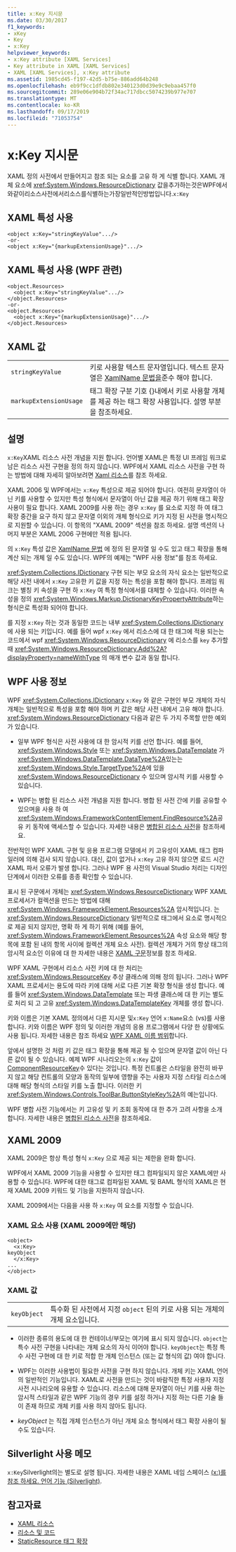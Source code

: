 ```yaml
---
title: x:Key 지시문
ms.date: 03/30/2017
f1_keywords:
- xKey
- Key
- x:Key
helpviewer_keywords:
- x:Key attribute [XAML Services]
- Key attribute in XAML [XAML Services]
- XAML [XAML Services], x:Key attribute
ms.assetid: 1985cd45-f197-42d5-b75e-886add64b248
ms.openlocfilehash: eb9f9cc1dfdb802e340123d0d39e9c9ebaa457f0
ms.sourcegitcommit: 289e06e904b72f34ac717dbcc5074239b977e707
ms.translationtype: MT
ms.contentlocale: ko-KR
ms.lasthandoff: 09/17/2019
ms.locfileid: "71053754"
---
```

# <a name="xkey-directive"></a>x:Key 지시문
XAML 정의 사전에서 만들어지고 참조 되는 요소를 고유 하 게 식별 합니다. XAML 개체 요소에 <xref:System.Windows.ResourceDictionary> 값을추가하는것은WPF에서와같이리소스사전에서리소스를식별하는가장일반적인방법입니다.`x:Key`  
  
## <a name="xaml-attribute-usage"></a>XAML 특성 사용  
  
```xaml  
<object x:Key="stringKeyValue".../>  
-or-  
<object x:Key="{markupExtensionUsage}".../>  
```  
  
## <a name="xaml-attribute-usage-wpf-specific"></a>XAML 특성 사용 (WPF 관련)  
  
```xaml  
<object.Resources>  
  <object x:Key="stringKeyValue".../>  
</object.Resources>  
-or-  
<object.Resources>  
  <object x:Key="{markupExtensionUsage}".../>  
</object.Resources>  
```  
  
## <a name="xaml-values"></a>XAML 값  
  
|||  
|-|-|  
|`stringKeyValue`|키로 사용할 텍스트 문자열입니다. 텍스트 문자열은 [XamlName 문법을](xamlname-grammar.md)준수 해야 합니다.|  
|`markupExtensionUsage`|태그 확장 구분 기호 {}내에서 키로 사용할 개체를 제공 하는 태그 확장 사용입니다. 설명 부분을 참조하세요.|  
  
## <a name="remarks"></a>설명  
 `x:Key`XAML 리소스 사전 개념을 지원 합니다. 언어별 XAML은 특정 UI 프레임 워크로 남은 리소스 사전 구현을 정의 하지 않습니다. WPF에서 XAML 리소스 사전을 구현 하는 방법에 대해 자세히 알아보려면 [Xaml 리소스](../wpf/advanced/xaml-resources.md)를 참조 하세요.  
  
 XAML 2006 및 WPF에서는 `x:Key` 특성으로 제공 되어야 합니다. 여전히 문자열이 아닌 키를 사용할 수 있지만 특성 형식에서 문자열이 아닌 값을 제공 하기 위해 태그 확장 사용이 필요 합니다. XAML 2009를 사용 하는 경우 `x:Key` 를 요소로 지정 하 여 태그 확장 중간을 요구 하지 않고 문자열 이외의 개체 형식으로 키가 지정 된 사전을 명시적으로 지원할 수 있습니다. 이 항목의 "XAML 2009" 섹션을 참조 하세요. 설명 섹션의 나머지 부분은 XAML 2006 구현에만 적용 됩니다.  
  
 의 `x:Key` 특성 값은 [XamlName 문법](xamlname-grammar.md) 에 정의 된 문자열 일 수도 있고 태그 확장을 통해 계산 되는 개체 일 수도 있습니다. WPF의 예제는 "WPF 사용 정보"를 참조 하세요.  
  
 <xref:System.Collections.IDictionary> 구현 되는 부모 요소의 자식 요소는 일반적으로 해당 사전 내에서 `x:Key` 고유한 키 값을 지정 하는 특성을 포함 해야 합니다. 프레임 워크는 별칭 키 속성을 구현 하 `x:Key` 여 특정 형식에서를 대체할 수 있습니다. 이러한 속성을 정의 <xref:System.Windows.Markup.DictionaryKeyPropertyAttribute>하는 형식은로 특성화 되어야 합니다.  
  
 를 지정 `x:Key` 하는 것과 동일한 코드는 내부 <xref:System.Collections.IDictionary>에 사용 되는 키입니다. 예를 들어 wpf `x:Key` 에서 리소스에 대 한 태그에 적용 되는는 코드에서 wpf <xref:System.Windows.ResourceDictionary> 에 리소스를 `key` 추가할 때 <xref:System.Windows.ResourceDictionary.Add%2A?displayProperty=nameWithType> 의 매개 변수 값과 동일 합니다.  
  
## <a name="wpf-usage-notes"></a>WPF 사용 정보  
 WPF <xref:System.Collections.IDictionary> `x:Key` 와 같은 구현인 부모 개체의 자식 개체는 일반적으로 특성을 포함 해야 하며 키 값은 해당 사전 내에서 고유 해야 합니다. <xref:System.Windows.ResourceDictionary> 다음과 같은 두 가지 주목할 만한 예외가 있습니다.  
  
- 일부 WPF 형식은 사전 사용에 대 한 암시적 키를 선언 합니다. 예를 들어, <xref:System.Windows.Style> 또는 <xref:System.Windows.DataTemplate> 가<xref:System.Windows.DataTemplate.DataType%2A>있는는 <xref:System.Windows.Style.TargetType%2A>에 있을 <xref:System.Windows.ResourceDictionary> 수 있으며 암시적 키를 사용할 수 있습니다.  
  
- WPF는 병합 된 리소스 사전 개념을 지원 합니다. 병합 된 사전 간에 키를 공유할 수 있으며을 사용 하 여 <xref:System.Windows.FrameworkContentElement.FindResource%2A>공유 키 동작에 액세스할 수 있습니다. 자세한 내용은 [병합된 리소스 사전](../wpf/advanced/merged-resource-dictionaries.md)을 참조하세요.  
  
 전반적인 WPF XAML 구현 및 응용 프로그램 모델에서 키 고유성이 XAML 태그 컴파일러에 의해 검사 되지 않습니다. 대신, 값이 없거나 `x:Key` 고유 하지 않으면 로드 시간 XAML 파서 오류가 발생 합니다. 그러나 WPF 용 사전의 Visual Studio 처리는 디자인 단계에서 이러한 오류를 종종 확인할 수 있습니다.  
  
 표시 된 구문에서 개체는 <xref:System.Windows.ResourceDictionary> WPF XAML 프로세서가 컬렉션을 만드는 방법에 대해 <xref:System.Windows.FrameworkElement.Resources%2A> 암시적입니다. 는 <xref:System.Windows.ResourceDictionary> 일반적으로 태그에서 요소로 명시적으로 제공 되지 않지만, 명확 하 게 하기 위해 (예를 들어, <xref:System.Windows.FrameworkElement.Resources%2A> 속성 요소와 해당 항목에 포함 된 내의 항목 사이에 컬렉션 개체 요소 사전). 컬렉션 개체가 거의 항상 태그의 암시적 요소인 이유에 대 한 자세한 내용은 [XAML 구문](../wpf/advanced/xaml-syntax-in-detail.md)정보를 참조 하세요.  
  
 WPF XAML 구현에서 리소스 사전 키에 대 한 처리는 <xref:System.Windows.ResourceKey> 추상 클래스에 의해 정의 됩니다. 그러나 WPF XAML 프로세서는 용도에 따라 키에 대해 서로 다른 기본 확장 형식을 생성 합니다. 예를 들어 <xref:System.Windows.DataTemplate> 또는 파생 클래스에 대 한 키는 별도로 처리 되 고 고유 <xref:System.Windows.DataTemplateKey> 개체를 생성 합니다.  
  
 키와 이름은 기본 XAML 정의에서 다른 지시문 및`x:Key` 언어 `x:Name`요소 (vs)를 사용 합니다. 키와 이름은 WPF 정의 및 이러한 개념의 응용 프로그램에서 다양 한 상황에도 사용 됩니다. 자세한 내용은 참조 하세요 [WPF XAML 이름 범위](../wpf/advanced/wpf-xaml-namescopes.md)합니다.  
  
 앞에서 설명한 것 처럼 키 값은 태그 확장을 통해 제공 될 수 있으며 문자열 값이 아닌 다른 값이 될 수 있습니다. 예제 WPF 시나리오는의 `x:Key` 값이 [ComponentResourceKey](../wpf/advanced/componentresourcekey-markup-extension.md)수 있다는 것입니다. 특정 컨트롤은 스타일을 완전히 바꾸지 않고 해당 컨트롤의 모양과 동작의 일부에 영향을 주는 사용자 지정 스타일 리소스에 대해 해당 형식의 스타일 키를 노출 합니다. 이러한 키 <xref:System.Windows.Controls.ToolBar.ButtonStyleKey%2A>의 예는입니다.  
  
 WPF 병합 사전 기능에서는 키 고유성 및 키 조회 동작에 대 한 추가 고려 사항을 소개 합니다. 자세한 내용은 [병합된 리소스 사전](../wpf/advanced/merged-resource-dictionaries.md)을 참조하세요.  
  
## <a name="xaml-2009"></a>XAML 2009  
 XAML 2009은 항상 특성 형식 `x:Key` 으로 제공 되는 제한을 완화 합니다.  
  
 WPF에서 XAML 2009 기능을 사용할 수 있지만 태그 컴파일되지 않은 XAML에만 사용할 수 있습니다. WPF에 대한 태그로 컴파일된 XAML 및 BAML 형식의 XAML은 현재 XAML 2009 키워드 및 기능을 지원하지 않습니다.  
  
 XAML 2009에서는 다음을 사용 하 `x:Key` 여 요소를 지정할 수 있습니다.  
  
### <a name="xaml-element-usage-xaml-2009-only"></a>XAML 요소 사용 (XAML 2009에만 해당)  
  
```  
<object>  
  <x:Key>  
keyObject  
  </x:Key>  
...  
</object>  
```  
  
### <a name="xaml-values"></a>XAML 값  
  
|||  
|-|-|  
|`keyObject`|특수화 된 사전에서 지정 `object` 된의 키로 사용 되는 개체의 개체 요소입니다.|  
  
- 이러한 종류의 용도에 대 한 컨테이너/부모는 여기에 표시 되지 않습니다. `object`는 특수 사전 구현을 나타내는 개체 요소의 자식 이어야 합니다. `keyObject`는 특정 특수 사전 구현에 대 한 키로 적합 한 개체 인스턴스 (또는 값 형식의 값) 여야 합니다.  
  
- WPF는 이러한 사용법이 필요한 사전을 구현 하지 않습니다. 개체 키는 XAML 언어의 일반적인 기능입니다. XAML로 사전을 만드는 것이 바람직한 특정 사용자 지정 사전 시나리오에 유용할 수 있습니다. 리소스에 대해 문자열이 아닌 키를 사용 하는 암시적 스타일과 같은 WPF 기능의 경우 키를 설정 하거나 지정 하는 다른 기술 들이 존재 하므로 개체 키를 사용 하지 않아도 됩니다.  
  
- *keyObject* 는 직접 개체 인스턴스가 아닌 개체 요소 형식에서 태그 확장 사용이 될 수도 있습니다.  
  
## <a name="silverlight-usage-notes"></a>Silverlight 사용 메모  
 `x:Key`Silverlight의는 별도로 설명 됩니다. 자세한 내용은 XAML 네임 스페이스 [(x:)를 참조 하세요. 언어 기능 (Silverlight)](https://go.microsoft.com/fwlink/?LinkId=199081).  
  
## <a name="see-also"></a>참고자료

- [XAML 리소스](../wpf/advanced/xaml-resources.md)
- [리소스 및 코드](../wpf/advanced/resources-and-code.md)
- [StaticResource 태그 확장](../wpf/advanced/staticresource-markup-extension.md)

